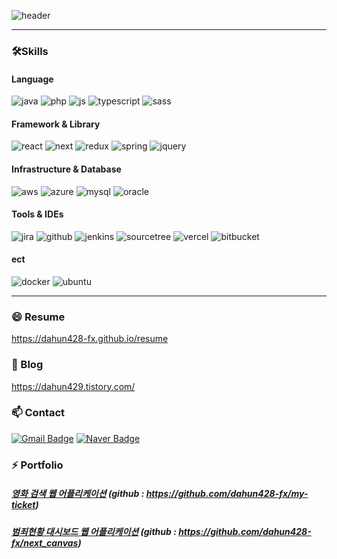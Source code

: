 <!--
## Hi there 👋
-->
<!--
**dahun428-fx/dahun428-fx** is a ✨ _special_ ✨ repository because its `README.md` (this file) appears on your GitHub profile.

Here are some ideas to get you started:

- 🔭 I’m currently working on ...
- 🌱 I’m currently learning ...
- 👯 I’m looking to collaborate on ...
- 🤔 I’m looking for help with ...
- 💬 Ask me about ...
- 📫 How to reach me: ...
- 😄 Pronouns: ...
- ⚡ Fun fact: ...
-->
![header](https://capsule-render.vercel.app/api?type=waving&color=gradient&height=300&section=header&text=I%20Love%20Web!&fontSize=60&desc=This%20is%20Jung's%20github)

---
   ### 🛠️Skills   
   #### Language   
  ![java](https://img.shields.io/badge/Java-ED8B00?style=for-the-badge&logo=openjdk&logoColor=white)
  ![php](https://img.shields.io/badge/PHP-777BB4?style=for-the-badge&logo=php&logoColor=white)
  ![js](https://img.shields.io/badge/JavaScript-F7DF1E?style=for-the-badge&logo=JavaScript&logoColor=white)
  ![typescript](https://img.shields.io/badge/TypeScript-007ACC?style=for-the-badge&logo=typescript&logoColor=white)
  ![sass](https://img.shields.io/badge/Sass-CC6699?style=for-the-badge&logo=sass&logoColor=white)   
   
   #### Framework & Library   
  ![react](https://img.shields.io/badge/React-20232A?style=for-the-badge&logo=react&logoColor=61DAFB)
  ![next](https://img.shields.io/badge/Next.js-000?logo=nextdotjs&logoColor=fff&style=for-the-badge)
  ![redux](https://img.shields.io/badge/Redux-593D88?style=for-the-badge&logo=redux&logoColor=white)
  ![spring](https://img.shields.io/badge/Spring-6DB33F?style=for-the-badge&logo=spring&logoColor=white)
  ![jquery](https://img.shields.io/badge/jQuery-0769AD?style=for-the-badge&logo=jquery&logoColor=white)
   
   #### Infrastructure & Database
  ![aws](https://img.shields.io/badge/Amazon_AWS-232F3E?style=for-the-badge&logo=amazon-aws&logoColor=white)
  ![azure](https://img.shields.io/badge/Microsoft_Azure-0089D6?style=for-the-badge&logo=microsoft-azure&logoColor=white)
  ![mysql](https://img.shields.io/badge/MySQL-005C84?style=for-the-badge&logo=mysql&logoColor=white)
  ![oracle](https://img.shields.io/badge/Oracle-F80000?style=for-the-badge&logo=oracle&logoColor=black)

   #### Tools & IDEs
  ![jira](https://img.shields.io/badge/Jira-0052CC?style=for-the-badge&logo=Jira&logoColor=white)
  ![github](https://img.shields.io/badge/GitHub-100000?style=for-the-badge&logo=github&logoColor=white)
  ![jenkins](https://img.shields.io/badge/Jenkins-D24939?style=for-the-badge&logo=Jenkins&logoColor=white)
  ![sourcetree](https://img.shields.io/badge/Sourcetree-0052CC?style=for-the-badge&logo=Sourcetree&logoColor=white)
  ![vercel](https://img.shields.io/badge/Vercel-000000?style=for-the-badge&logo=vercel&logoColor=white)
  ![bitbucket](https://img.shields.io/badge/Bitbucket-0747a6?style=for-the-badge&logo=bitbucket&logoColor=white)
   
   #### ect   
  ![docker](https://img.shields.io/badge/docker-%230db7ed.svg?style=for-the-badge&logo=docker&logoColor=white)
  ![ubuntu](https://img.shields.io/badge/Ubuntu-E95420?style=for-the-badge&logo=ubuntu&logoColor=white)
   
   
---

   ### 😄 Resume   
   https://dahun428-fx.github.io/resume   

   ### 🌱 Blog
   https://dahun429.tistory.com/
   
   ### 📫 Contact
   [![Gmail Badge](https://img.shields.io/badge/Gmail-d14836?style=flat-square&logo=Gmail&logoColor=white&link=mailto:rubcustomer@gmail.com)](mailto:rubcustomer@gmail.com)
   [![Naver Badge](https://img.shields.io/badge/Naver-03C75A?style=flat-square&logo=Naver&logoColor=white&link=mailto:dahun428@naver.com)](mailto:dahun428@naver.com)
   
   ### ⚡ Portfolio   

   ##### [영화 검색 웹 어플리케이션](https://my-ticket-theta.vercel.app/)   (github : https://github.com/dahun428-fx/my-ticket)
   
   ##### [범죄현황 대시보드 웹 어플리케이션](https://next-canvas-pied.vercel.app/)    (github : https://github.com/dahun428-fx/next_canvas)

  


  
   
